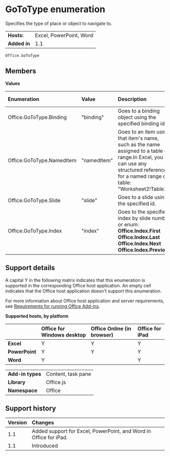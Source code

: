 
# GoToType enumeration
Specifies the type of place or object to navigate to.

|||
|:-----|:-----|
|**Hosts:**|Excel, PowerPoint, Word|
|**Added in**|1.1|

```
Office.GoToType
```


## Members


**Values**


|**Enumeration**|**Value**|**Description**|**Supported clients**|
|:-----|:-----|:-----|:-----|
|Office.GoToType.Binding|"binding"|Goes to a binding object using the specified binding id.|ExcelWord|
|Office.GoToType.NamedItem|"namedItem"|Goes to an item using that item's name, such as the name assigned to a table or range.In Excel, you can use any structured reference for a named range or table: "Worksheet2!Table1"|Excel|
|Office.GoToType.Slide|"slide"|Goes to a slide using the specified id.|PowerPoint|
|Office.GoToType.Index|"index"|Goes to the specified index by slide number or enum: **Office.Index.First** **Office.Index.Last** **Office.Index.Next** **Office.Index.Previous**|PowerPoint|

## Support details


A capital Y in the following matrix indicates that this enumeration is supported in the corresponding Office host application. An empty cell indicates that the Office host application doesn't support this enumeration.

For more information about Office host application and server requirements, see [Requirements for running Office Add-ins](http://msdn.microsoft.com/library/67340567-bb9a-498c-96d3-3f52f28c16bc%28Office.15%29.aspx).


**Supported hosts, by platform**


||**Office for Windows desktop**|**Office Online (in browser)**|**Office for iPad**|
|:-----|:-----|:-----|:-----|
|**Excel**|Y|Y|Y|
|**PowerPoint**|Y|Y|Y|
|**Word**|Y||Y|

|||
|:-----|:-----|
|**Add-in types**|Content, task pane|
|**Library**|Office.js|
|**Namespace**|Office|

## Support history




|**Version**|**Changes**|
|:-----|:-----|
|1.1|Added support for Excel, PowerPoint, and Word in Office for iPad.|
|1.1|Introduced|
